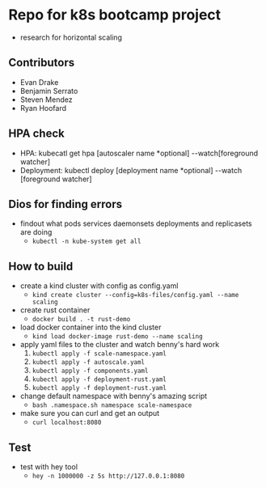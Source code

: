 # Repo for k8s bootcamp project
- research for horizontal scaling

## Contributors
- Evan Drake
- Benjamin Serrato
- Steven Mendez
- Ryan Hoofard

## HPA check
- HPA: kubecatl get hpa [autoscaler name *optional] --watch[foreground watcher]
- Deployment: kubectl deploy [deployment name *optional] --watch [foreground watcher]

## Dios for finding errors
- findout what pods services daemonsets deployments and replicasets are doing
	- `kubectl -n kube-system get all`

## How to build
- create a kind cluster with config as config.yaml
	- `kind create cluster --config=k8s-files/config.yaml --name scaling`
- create rust container
	- `docker build . -t rust-demo`
- load docker container into the kind cluster
	- `kind load docker-image rust-demo --name scaling`
- apply yaml files to the cluster and watch benny's hard work
	1. `kubectl apply -f scale-namespace.yaml`
	2. `kubectl apply -f autoscale.yaml`
	3. `kubectl apply -f components.yaml`
	4. `kubectl apply -f deployment-rust.yaml`
	5. `kubectl apply -f deployment-rust.yaml`
- change default namespace with benny's amazing script
	- `bash .namespace.sh namespace scale-namespace`
- make sure you can curl and get an output
	- `curl localhost:8080`

## Test
- test with hey tool
	- `hey -n 1000000 -z 5s http://127.0.0.1:8080`
